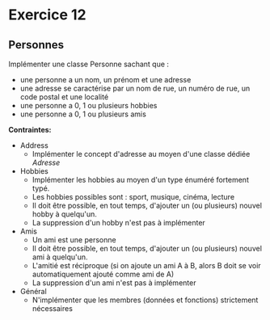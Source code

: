 # Exercice 12
## Personnes

Implémenter une classe Personne sachant que :

* une personne a un nom, un prénom et une adresse
* une adresse se caractérise par un nom de rue, un numéro de rue, un code 
postal et une localité
* une personne a 0, 1 ou plusieurs hobbies
* une personne a 0, 1 ou plusieurs amis

__Contraintes:__
* Address
    * Implémenter le concept d'adresse au moyen d'une classe dédiée _Adresse_
* Hobbies
    * Implémenter les hobbies au moyen d'un type énuméré fortement typé.
    * Les hobbies possibles sont : sport, musique, cinéma, lecture
    * Il doit être possible, en tout temps, d'ajouter un (ou plusieurs) 
    nouvel hobby à quelqu'un.
    * La suppression d'un hobby n'est pas à implémenter
* Amis
    * Un ami est une personne
    * Il doit être possible, en tout temps, d'ajouter un (ou plusieurs) 
    nouvel ami à quelqu'un.
    * L'amitié est réciproque (si on ajoute un ami A à B, alors B doit se 
    voir automatiquement ajouté comme ami de A)
    * La suppression d'un ami n'est pas à implémenter
* Général
    * N'implémenter que les membres (données et fonctions) strictement 
    nécessaires